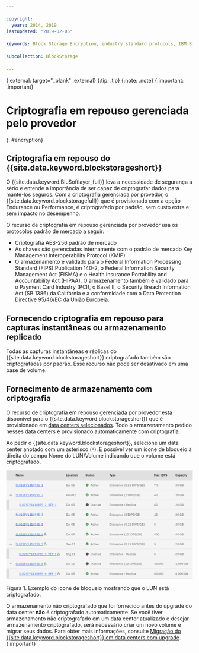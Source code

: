 ```yaml
---

copyright:
  years: 2014, 2019
lastupdated: "2019-02-05"

keywords: Block Storage Encryption, industry standard protocols, IBM Block Storage, LUN, provider-managed encryption

subcollection: BlockStorage

---
```

{:external: target="_blank" .external}
{:tip: .tip}
{:note: .note}
{:important: .important}

# Criptografia em repouso gerenciada pelo provedor
{: #encryption}

## Criptografia em repouso do {{site.data.keyword.blockstorageshort}}

O {{site.data.keyword.BluSoftlayer_full}} leva a necessidade de segurança a sério e entende a importância de ser capaz de criptografar dados para mantê-los seguros. Com a criptografia gerenciada por provedor, o {{site.data.keyword.blockstoragefull}} que é provisionado com a opção Endurance ou Performance, é criptografado por padrão, sem custo extra e sem impacto no desempenho.

O recurso de criptografia em repouso gerenciada por provedor usa os protocolos padrão de mercado a seguir:

* Criptografia AES-256 padrão de mercado
* As chaves são gerenciadas internamente com o padrão de mercado Key Management Interoperability Protocol (KMIP)
* O armazenamento é validado para o Federal Information Processing Standard (FIPS) Publication 140-2, o Federal Information Security Management Act (FISMA) e o Health Insurance Portability and Accountability Act (HIPAA). O armazenamento também é validado para o Payment Card Industry (PCI), o Basel II, o Security Breach Information Act (SB 1386) da Califórnia e a conformidade com a Data Protection Directive 95/46/EC da União Europeia.

## Fornecendo criptografia em repouso para capturas instantâneas ou armazenamento replicado  

Todas as capturas instantâneas e réplicas do {{site.data.keyword.blockstorageshort}} criptografado também são criptografadas por padrão. Esse recurso não pode ser desativado em uma base de volume.

## Fornecimento de armazenamento com criptografia

O recurso de criptografia em repouso gerenciada por provedor está disponível para o {{site.data.keyword.blockstorageshort}} que é provisionado em [data centers selecionados](/docs/infrastructure/BlockStorage?topic=BlockStorage-news). Todo o armazenamento pedido nesses data centers é provisionado automaticamente com criptografia.

Ao pedir o {{site.data.keyword.blockstorageshort}}, selecione um data center anotado com um asterisco (`*`). É possível ver um ícone de bloqueio à direita do campo Nome do LUN/Volume indicando que o volume está criptografado.

![O ícone de bloqueio indica que o LUN está criptografado](/images/encryptedstorage.png)
<caption>Figura 1. Exemplo do ícone de bloqueio mostrando que o LUN está criptografado.</caption>



O armazenamento não criptografado que foi fornecido antes do upgrade do data center **não** é criptografado automaticamente. Se você tiver armazenamento não criptografado em um data center atualizado e desejar armazenamento criptografado, será necessário criar um novo volume e migrar seus dados. Para obter mais informações, consulte
[Migração
do {{site.data.keyword.blockstorageshort}} em data centers com upgrade](/docs/infrastructure/BlockStorage?topic=BlockStorage-migratestorage).
{:important}
